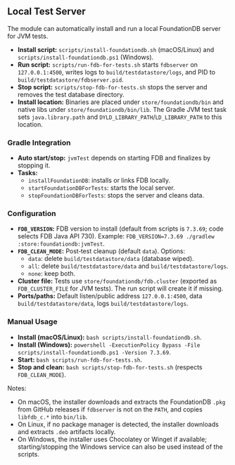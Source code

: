 ## Local Test Server

The module can automatically install and run a local FoundationDB server for JVM tests.

- **Install script:** `scripts/install-foundationdb.sh` (macOS/Linux) and `scripts/install-foundationdb.ps1` (Windows).
- **Run script:** `scripts/run-fdb-for-tests.sh` starts `fdbserver` on `127.0.0.1:4500`, writes logs to `build/testdatastore/logs`, and PID to `build/testdatastore/fdbserver.pid`.
- **Stop script:** `scripts/stop-fdb-for-tests.sh` stops the server and removes the test database directory.
- **Install location:** Binaries are placed under `store/foundationdb/bin` and native libs under `store/foundationdb/bin/lib`.
  The Gradle JVM test task sets `java.library.path` and `DYLD_LIBRARY_PATH`/`LD_LIBRARY_PATH` to this location.

### Gradle Integration

- **Auto start/stop:** `jvmTest` depends on starting FDB and finalizes by stopping it.
- **Tasks:**
    - `installFoundationDB`: installs or links FDB locally.
    - `startFoundationDBForTests`: starts the local server.
    - `stopFoundationDBForTests`: stops the server and cleans data.

### Configuration

- **`FDB_VERSION`:** FDB version to install (default from scripts is `7.3.69`; code selects FDB Java API 730). Example: `FDB_VERSION=7.3.69 ./gradlew :store:foundationdb:jvmTest`.
- **`FDB_CLEAN_MODE`:** Post‑test cleanup (default `data`). Options:
    - `data`: delete `build/testdatastore/data` (database wiped).
    - `all`: delete `build/testdatastore/data` and `build/testdatastore/logs`.
    - `none`: keep both.
- **Cluster file:** Tests use `store/foundationdb/fdb.cluster` (exported as `FDB_CLUSTER_FILE` for JVM tests). The run script will create it if missing.
- **Ports/paths:** Default listen/public address `127.0.0.1:4500`, data `build/testdatastore/data`, logs `build/testdatastore/logs`.

### Manual Usage

- **Install (macOS/Linux):** `bash scripts/install-foundationdb.sh`.
- **Install (Windows):** `powershell -ExecutionPolicy Bypass -File scripts/install-foundationdb.ps1 -Version 7.3.69`.
- **Start:** `bash scripts/run-fdb-for-tests.sh`.
- **Stop and clean:** `bash scripts/stop-fdb-for-tests.sh` (respects `FDB_CLEAN_MODE`).

Notes:
- On macOS, the installer downloads and extracts the FoundationDB `.pkg` from GitHub releases if `fdbserver` is not on the `PATH`, and copies `libfdb_c.*` into `bin/lib`.
- On Linux, if no package manager is detected, the installer downloads and extracts `.deb` artifacts locally.
- On Windows, the installer uses Chocolatey or Winget if available; starting/stopping the Windows service can also be used instead of the scripts.
